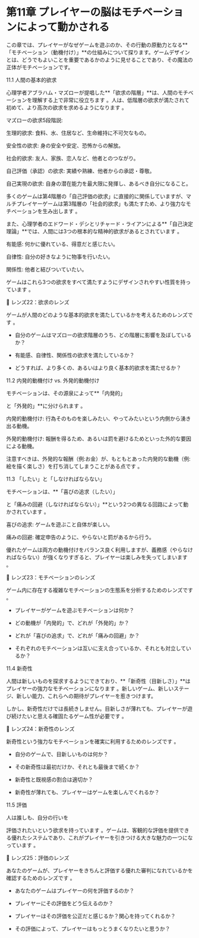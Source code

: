 # 第11章 プレイヤーの脳はモチベーションによって動かされる

この章では、プレイヤーがなぜゲームを遊ぶのか、その行動の原動力となる**「モチベーション（動機付け）」**の仕組みについて探ります。ゲームデザインとは、どうでもよいことを重要であるかのように見せることであり、その魔法の正体がモチベーションです。

11.1 人間の基本的欲求

心理学者アブラハム・マズローが提唱した**「欲求の階層」**は、人間のモチベーションを理解する上で非常に役立ちます 。人は、低階層の欲求が満たされて初めて、より高次の欲求を求めるようになります 。

マズローの欲求5段階説:

生理的欲求: 食料、水、住居など、生命維持に不可欠なもの。

安全性の欲求: 身の安全や安定、恐怖からの解放。

社会的欲求: 友人、家族、恋人など、他者とのつながり。

自己評価（承認）の欲求: 実績や熟練、他者からの承認・尊敬。

自己実現の欲求: 自身の潜在能力を最大限に発揮し、あるべき自分になること。

多くのゲームは第4階層の「自己評価の欲求」に直接的に関係していますが、マルチプレイヤーゲームは第3階層の「社会的欲求」も満たすため、より強力なモチベーションを生み出します 。

また、心理学者のエドワード・デシとリチャード・ライアンによる**「自己決定理論」**では、人間には3つの根本的な精神的欲求があるとされています 。

有能感: 何かに優れている、得意だと感じたい。

自律性: 自分の好きなように物事を行いたい。

関係性: 他者と結びついていたい。

ゲームはこれら3つの欲求をすべて満たすようにデザインされやすい性質を持っています 。

💎 レンズ22：欲求のレンズ

ゲームが人間のどのような基本的欲求を満たしているかを考えるためのレンズです 。

* 自分のゲームはマズローの欲求階層のうち、どの階層に影響を及ぼしているか？

* 有能感、自律性、関係性の欲求を満たしているか？

* どうすれば、より多くの、あるいはより良く基本的欲求を満たせるか？

11.2 内発的動機付け vs. 外発的動機付け

モチベーションは、その源泉によって**「内発的」

と「外発的」**に分けられます 。

内発的動機付け: 行為そのものを楽しみたい、やってみたいという内側から湧き出る動機。

外発的動機付け: 報酬を得るため、あるいは罰を避けるためといった外的な要因による動機。

注意すべきは、外発的な報酬（例:お金）が、もともとあった内発的な動機（例:絵を描く楽しさ）を打ち消してしまうことがある点です 。

11.3 「したい」と「しなければならない」

モチベーションは、**「喜びの追求（したい）」

と「痛みの回避（しなければならない）」**という2つの異なる回路によって動かされています 。

喜びの追求: ゲームを遊ぶこと自体が楽しい。

痛みの回避: 確定申告のように、やらないと罰があるから行う。

優れたゲームは両方の動機付けをバランス良く利用しますが、義務感（やらなければならない）が強くなりすぎると、プレイヤーは楽しみを失ってしまいます 。

💎 レンズ23：モチベーションのレンズ

ゲーム内に存在する複雑なモチベーションの生態系を分析するためのレンズです 。

* プレイヤーがゲームを遊ぶモチベーションは何か？

* どの動機が「内発的」で、どれが「外発的」か？

* どれが「喜びの追求」で、どれが「痛みの回避」か？

* それぞれのモチベーションは互いに支え合っているか、それとも対立しているか？

11.4 新奇性

人間は新しいものを探求するようにできており、**「新奇性（目新しさ）」**はプレイヤーの強力なモチベーションになります 。新しいゲーム、新しいステージ、新しい能力、これらへの期待がプレイヤーを惹きつけます。

しかし、新奇性だけでは長続きしません。目新しさが薄れても、プレイヤーが遊び続けたいと思える確固たるゲーム性が必要です 。

💎 レンズ24：新奇性のレンズ

新奇性という強力なモチベーションを確実に利用するためのレンズです 。

* 自分のゲームで、目新しいものは何か？

* その新奇性は最初だけか、それとも最後まで続くか？

* 新奇性と既視感の割合は適切か？

* 新奇性が薄れても、プレイヤーはゲームを楽しんでくれるか？

11.5 評価

人は誰しも、自分の行いを

評価されたいという欲求を持っています 。ゲームは、客観的な評価を提供できる優れたシステムであり、これがプレイヤーを引きつける大きな魅力の一つになっています 。

💎 レンズ25：評価のレンズ

あなたのゲームが、プレイヤーをきちんと評価する優れた審判になれているかを確認するためのレンズです 。

* あなたのゲームはプレイヤーの何を評価するのか？

* プレイヤーにその評価をどう伝えるのか？

* プレイヤーはその評価を公正だと感じるか？関心を持ってくれるか？

* その評価によって、プレイヤーはもっとうまくなりたいと思うか？




